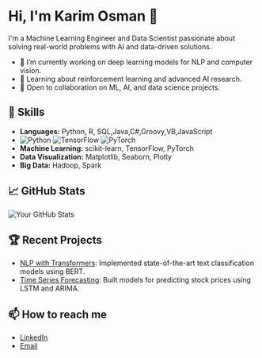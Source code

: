 # Hi, I'm Karim Osman 👋

I'm a Machine Learning Engineer and Data Scientist passionate about solving real-world problems with AI and data-driven solutions.
- 🔭 I’m currently working on deep learning models for NLP and computer vision.
- 🌱 Learning about reinforcement learning and advanced AI research.
- 🤝 Open to collaboration on ML, AI, and data science projects.
  
## 🚀 Skills
- **Languages:** Python, R, SQL,Java,C#,Groovy,VB,JavaScript
-  ![Python](https://img.shields.io/badge/Python-Expert-blue) ![TensorFlow](https://img.shields.io/badge/TensorFlow-Intermediate-yellow) ![PyTorch](https://img.shields.io/badge/PyTorch-Intermediate-orange) 
- **Machine Learning:** scikit-learn, TensorFlow, PyTorch
- **Data Visualization:** Matplotlib, Seaborn, Plotly
- **Big Data:** Hadoop, Spark
      
## 📈 GitHub Stats
![Your GitHub Stats](https://github-readme-stats.vercel.app/api?username=karimosman89&show_icons=true&theme=radical)

## 🏆 Recent Projects
- [NLP with Transformers](https://github.com/karimosman89/NLP-with-Transformers): Implemented state-of-the-art text classification models using BERT.
- [Time Series Forecasting](https://github.com/karimosman89/Time-Series-Forecasting): Built models for predicting stock prices using LSTM and ARIMA.

## 📫 How to reach me
- [LinkedIn](https://linkedin.com/in/karim-osman-247900122)
- [Email](mailto:karim.programmer2020@gamil.com)
